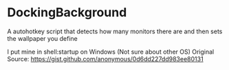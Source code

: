 # DockingBackground
A autohotkey script that detects how many monitors there are and then sets the wallpaper you define

I put mine in shell:startup on Windows (Not sure about other OS)
Original Source: https://gist.github.com/anonymous/0d6dd227dd983ee80131
